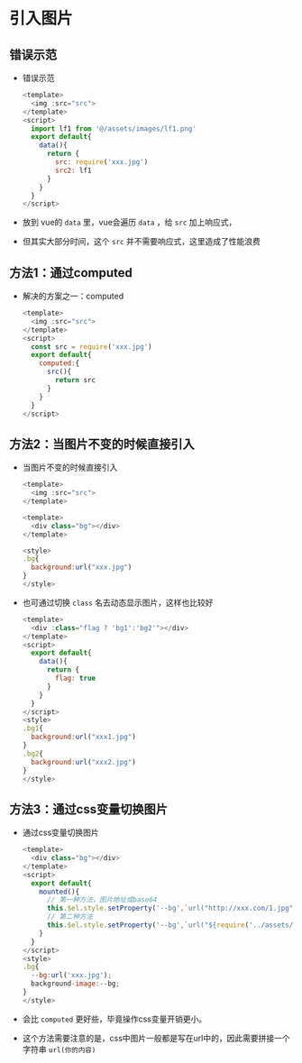 # 引入图片

## 错误示范

*   错误示范

    ```javascript
    <template>
      <img :src="src">
    </template>
    <script>
      import lf1 from '@/assets/images/lf1.png'
      export default{
        data(){
          return {
            src: require('xxx.jpg')
            src2: lf1
          }
        }
      }
    </script>
    ```

*   放到 vue的 `data` 里，vue会遍历 `data` ，给 `src` 加上响应式，

*   但其实大部分时间，这个 `src` 并不需要响应式，这里造成了性能浪费

## 方法1：通过computed

*   解决的方案之一：computed

    ```javascript
    <template>
      <img :src="src">
    </template>
    <script>
      const src = require('xxx.jpg')
      export default{
        computed:{
          src(){
            return src
          }
        }
      }
    </script>
    ```

## 方法2：当图片不变的时候直接引入

*   当图片不变的时候直接引入

    ```javascript
    <template>
      <img :src="src">
    </template>
    ```

    ```javascript
    <template>
      <div class="bg"></div>
    </template>

    <style>
    .bg{
      background:url("xxx.jpg")
    }
    </style>
    ```

*   也可通过切换 `class` 名去动态显示图片，这样也比较好

    ```javascript
    <template>
      <div :class="flag ? 'bg1':'bg2'"></div>
    </template>
    <script>
      export default{
        data(){
          return {
            flag: true
          }
        }
      }
    </script>
    <style>
    .bg1{
      background:url("xxx1.jpg")
    }
    .bg2{
      background:url("xxx2.jpg")
    }
    </style>
    ```

## 方法3：通过css变量切换图片

*   通过css变量切换图片

    ```javascript
    <template>
      <div class="bg"></div>
    </template>
    <script>
      export default{
        mounted(){
          // 第一种方法，图片地址或base64
          this.$el.style.setProperty('--bg',`url("http://xxx.com/1.jpg")`)
          // 第二种方法
          this.$el.style.setProperty('--bg',`url("${require('../assets/1.png')}")`)
        }
      }
    </script>
    <style>
    .bg{
      --bg:url('xxx.jpg');
      background-image:--bg;
    }
    </style>
    ```

*   会比 `computed` 更好些，毕竟操作css变量开销更小。

*   这个方法需要注意的是，css中图片一般都是写在url中的，因此需要拼接一个字符串 `url(你的内容)`

